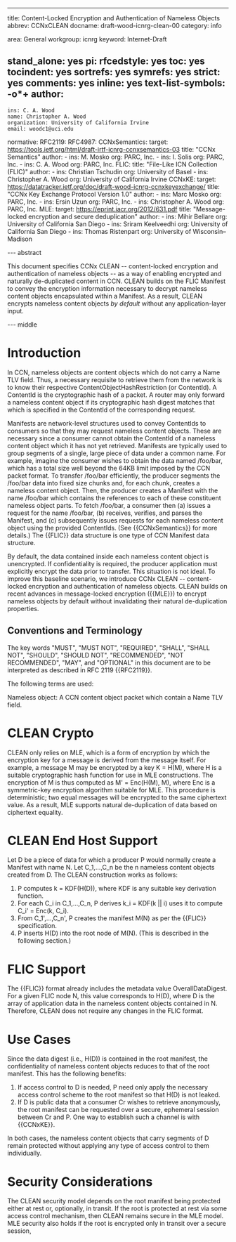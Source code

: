 ---
title: Content-Locked Encryption and Authentication of Nameless Objects
abbrev: CCNxCLEAN
docname: draft-wood-icnrg-clean-00
category: info

<!-- ipr: pre5378Trust200902 -->
<!-- ipr: None -->
area: General
workgroup: icnrg
keyword: Internet-Draft

stand_alone: yes
pi:
  rfcedstyle: yes
  toc: yes
  tocindent: yes
  sortrefs: yes
  symrefs: yes
  strict: yes
  comments: yes
  inline: yes
  text-list-symbols: -o*+
author:
-
    ins: C. A. Wood
    name: Christopher A. Wood
    organization: University of California Irvine
    email: woodc1@uci.edu

normative:
  RFC2119:
  RFC4987: <!-- syn flooding -->
  CCNxSemantics:
    target: https://tools.ietf.org/html/draft-irtf-icnrg-ccnxsemantics-03
    title: "CCNx Semantics"
    author:
        -
            ins: M. Mosko
            org: PARC, Inc.
        -
            ins: I. Solis
            org: PARC, Inc.
        -
            ins: C. A. Wood
            org: PARC, Inc.
  FLIC:
    title: "File-Like ICN Collection (FLIC)"
    author:
        -
            ins: Christian Tschudin
            org: University of Basel
        -
            ins: Christopher A. Wood
            org: University of California Irvine
  CCNxKE:
    target: https://datatracker.ietf.org/doc/draft-wood-icnrg-ccnxkeyexchange/
    title: "CCNx Key Exchange Protocol Version 1.0"
    author:
        -
            ins: Marc Mosko
            org: PARC, Inc.
        -
            ins: Ersin Uzun
            org: PARC, Inc.
        -
            ins: Christopher A. Wood
            org: PARC, Inc.
  MLE:
    target: https://eprint.iacr.org/2012/631.pdf
    title: "Message-locked encryption and secure deduplication"
    author:
        -
            ins: Mihir Bellare
            org: University of California San Diego
        -
            ins: Sriram Keelveedhi
            org: University of California San Diego
        -
            ins: Thomas Ristenpart
            org: University of Wisconsin–Madison

<!-- informative: -->

--- abstract

This document specifies CCNx CLEAN -- content-locked encryption and
authentication of nameless objects -- as a way of enabling encrypted
and naturally de-duplicated content in CCN. CLEAN builds on the
FLIC Manifest to convey the encryption information necessary to
decrypt nameless content objects encapsulated within a Manifest.
As a result, CLEAN encrypts nameless content objects *by default*
without any application-layer input.

--- middle

#  Introduction

In CCN, nameless objects are content objects which do not carry a Name TLV field.
Thus, a necessary requisite to retrieve them from the network is to know their
respective ContentObjectHashRestriction (or ContentId). A ContentId is the cryptographic
hash of a packet. A router may only forward a nameless content object if its
cryptographic hash digest matches that which is specified in the ContentId of
the corresponding request.

Manifests are network-level structures used to convey ContentIds to consumers so that
they may request nameless content objects. These are necessary since a consumer cannot
obtain the ContentId of a nameless content object which it has not yet retrieved.
Manifests are typically used to group segments of a single, large piece of data
under a common name. For example, imagine the consumer wishes to obtain the data named
/foo/bar, which has a total size well beyond the 64KB limit imposed by the CCN packet
format. To transfer /foo/bar efficiently, the producer segments the /foo/bar data
into fixed size chunks and, for each chunk, creates a nameless content object. Then,
the producer creates a Manifest with the name /foo/bar which contains the references
to each of these constituent nameless object parts. To fetch /foo/bar, a consumer then
(a) issues a request for the name /foo/bar, (b) receives, verifies, and parses the
Manifest, and (c) subsequently issues requests for each nameless content object
using the provided ContentIds. (See {{CCNxSemantics}} for more details.)
The {{FLIC}} data structure is one type of CCN Manifest data structure.

By default, the data contained inside each nameless content object is unencrypted.
If confidentiality is required, the producer application must explicitly encrypt
the data prior to transfer. This situation is not ideal. To improve this baseline
scenario, we introduce CCNx CLEAN -- content-locked encryption and authentication
of nameless objects. CLEAN builds on recent advances in message-locked encryption ({{MLE}})
to encrypt nameless objects by default without invalidating their natural de-duplication
properties.

##  Conventions and Terminology

The key words "MUST", "MUST NOT", "REQUIRED", "SHALL", "SHALL NOT", "SHOULD",
"SHOULD NOT", "RECOMMENDED", "NOT RECOMMENDED", "MAY", and "OPTIONAL" in this
document are to be interpreted as described in RFC 2119 {{RFC2119}}.

The following terms are used:

Nameless object: A CCN content object packet which contain a Name TLV field.

# CLEAN Crypto

CLEAN only relies on MLE, which is a form of encryption by which the encryption key
for a message is derived from the message itself. For example, a message M
may be encrypted by a key K = H(M), where H is a suitable cryptographic hash function
for use in MLE constructions. The encryption of M is thus computed as M' = Enc(H(M), M),
where Enc is a symmetric-key encryption algorithm suitable for MLE.
This procedure is deterministic; two equal messages will be encrypted to the same
ciphertext value. As a result, MLE supports natural de-duplication of data based on
ciphertext equality.

# CLEAN End Host Support

Let D be a piece of data for which a producer P would normally
create a Manifest with name N. Let C_1,...,C_n be the n nameless content
objects created from D. The CLEAN construction works as follows:

1. P computes k = KDF(H(D)), where KDF is any suitable key derivation function.
2. For each C_i in C_1,...,C_n, P derives k_i = KDF(k || i) uses it to compute
C_i' = Enc(k, C_i).
3. From C_1',...,C_n', P creates the manifest M(N) as per the {{FLIC}} specification.
4. P inserts H(D) into the root node of M(N). (This is described in the following section.)

# FLIC Support

The {{FLIC}} format already includes the metadata value OverallDataDigest. For
a given FLIC node N, this value corresponds to H(D), where D is the array of
application data in the nameless content objects contained in N. Therefore,
CLEAN does not require any changes in the FLIC format.

# Use Cases

Since the data digest (i.e., H(D)) is contained in the root manifest, the confidentiality
of nameless content objects reduces to that of the root manifest. This has the following
benefits:

1. If access control to D is needed, P need only apply the necessary access control scheme
to the root manifest so that H(D) is not leaked.
2. If D is public data that a consumer Cr wishes to retrieve anonymously, the root manifest
can be requested over a secure, ephemeral session between Cr and P. One way to establish
such a channel is with {{CCNxKE}}.

In both cases, the nameless content objects that carry segments of D remain protected
without applying any type of access control to them individually.

# Security Considerations

The CLEAN security model depends on the root manifest being protected either at rest
or, optionally, in transit. If the root is protected at rest via some access control
mechanism, then CLEAN remains secure in the MLE model. MLE security also holds if the
root is encrypted only in transit over a secure session,
